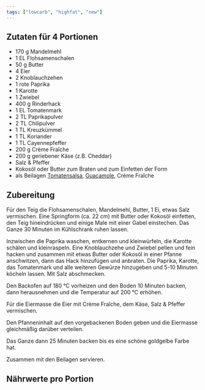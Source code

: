 ```yaml
---
tags: ["lowcarb", "highfat", "new"]
---
```


## Zutaten für 4 Portionen
- 170 g     Mandelmehl
- 1 EL      Flohsamenschalen
- 50 g      Butter
- 4         Eier
- 2         Knoblauchzehen
- 1         rote Paprika
- 1         Karotte
- 1         Zwiebel
- 400 g     Rinderhack
- 1 EL      Tomatenmark
- 2 TL      Paprikapulver
- 2 TL      Chilipulver
- 1 TL      Kreuzkümmel
- 1 TL      Koriander
- 1 TL      Cayennepfeffer
- 200 g     Crème Fraîche
- 200 g     geriebener Käse (z.B. Cheddar)
- Salz & Pfeffer
- Kokosöl oder Butter zum Braten und zum Einfetten der Form
- als Beilagen [Tomatensalsa](../beilagen/Tomatensalsa.html), [Guacamole](../beilagen/Guacamole.html), Crème Fraîche


## Zubereitung
Für den Teig die Flohsamenschalen, Mandelmehl, Butter, 1 Ei, etwas Salz vermischen. Eine Springform (ca. 22 cm) mit Butter oder Kokosöl einfetten, den Teig hineindrücken und einige Male mit einer Gabel einstechen. Das Ganze 30 Minuten im Kühlschrank ruhen lassen.

Inzwischen die Paprika waschen, entkernen und kleinwürfeln, die Karotte schälen und kleinraspeln. Eine Knoblauchzehe und Zwiebel pellen und fein hacken und zusammen mit etwas Butter oder Kokosöl in einer Pfanne anschwitzen, dann das Hack hinzufügen und anbraten. Die Paprika, Karotte, das Tomatenmark und alle weiteren Gewürze hinzugeben und 5-10 Minuten köcheln lassen. Mit Salz abschmecken.

Den Backofen auf 180 ℃  vorheizen und den Boden 10 Minuten backen, dann herausnehmen und die Temperatur auf 200 ℃  erhöhen.

Für die Eiermasse die Eier mit Crème Fraîche, dem Käse, Salz & Pfeffer vermischen.

Den Pfanneninhalt auf den vorgebackenen Boden geben und die Eiermasse gleichmäßig darüber verteilen.

Das Ganze dann 25 Minuten backen bis es eine schöne goldgelbe Farbe hat.

Zusammen mit den Beilagen servieren.

## Nährwerte pro Portion
